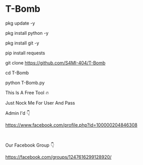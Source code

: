 # T-Bomb


pkg update -y

pkg install python -y

pkg install git -y

pip install requests

git clone https://github.com/S4MI-404/T-Bomb

cd T-Bomb

python T-Bomb.py
⠀
⠀

This Is A Free Tool 🔥

Just Nock Me For User And Pass

Admin I'd 👇

https://www.facebook.com/profile.php?id=100000204846308

 ⠀

Our Facebook Group 👇

https://facebook.com/groups/1247616299128920/
